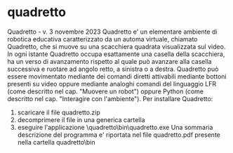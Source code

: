 # quadretto
Quadretto - v. 3 novembre 2023
Quadretto e' un elementare ambiente di robotica educativa caratterizzato da un automa virtuale, 
chiamato Quadretto, che si muove su una scacchiera quadrata visualizzata sul video. 
In ogni istante Quadretto occupa esattamente una casella della scacchiera,
ha un verso di avanzamento rispetto al quale può avanzare alla casella 
successiva e ruotare ad angolo retto, a sinistra o a destra. 
Quadretto può essere movimentato mediante dei comandi diretti attivabili mediante
bottoni presenti su video oppure mediante analoghi comandi 
del linguaggio LFR (come descritto nel cap. "Muovere un robot") 
oppure Python (come descritto nel cap. "Interagire con l'ambiente").
Per installare Quadretto:
1) scaricare il file quadretto.zip
2) decomprimere il file in una generica cartella
3) eseguire l'applicazione \quadretto\bin\quadretto.exe
Una sommaria descrizione del programma e' riportata nel file quadretto.pdf presente nella cartella quadretto\bin
